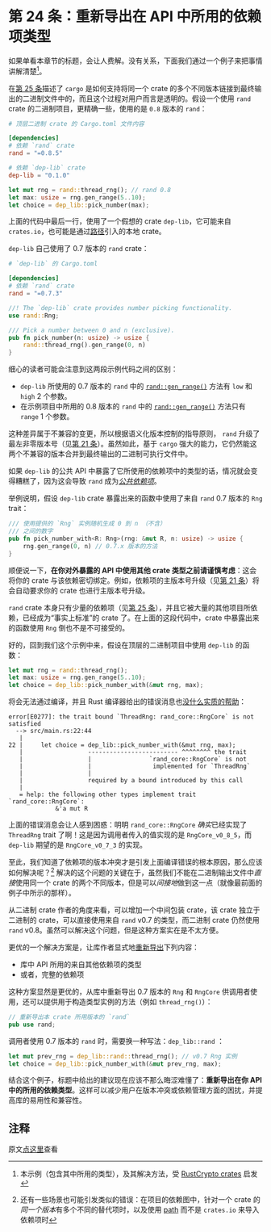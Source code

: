 # 第 24 条：重新导出在 API 中所用的依赖项类型

如果单看本章节的标题，会让人费解。没有关系，下面我们通过一个例子来把事情讲解清楚[^1]。

在[第 25 条]描述了 `cargo` 是如何支持将同一个 crate 的多个不同版本链接到最终输出的二进制文件中的，而且这个过程对用户而言是透明的。假设一个使用 `rand` crate 的二进制项目，更精确一些，使用的是 `0.8` 版本的 `rand`：

```toml
# 顶层二进制 crate 的 Cargo.toml 文件内容

[dependencies]
# 依赖 `rand` crate
rand = "=0.8.5"

# 依赖 `dep-lib` crate 
dep-lib = "0.1.0"
```

```rust
let mut rng = rand::thread_rng(); // rand 0.8
let max: usize = rng.gen_range(5..10);
let choice = dep_lib::pick_number(max);
```

上面的代码中最后一行，使用了一个假想的 crate `dep-lib`，它可能来自 `crates.io`，也可能是通过[路径][path mechanism]引入的本地 crate。

 `dep-lib` 自己使用了 0.7 版本的 `rand` crate：

```toml
# `dep-lib` 的 Cargo.toml 

[dependencies]
# 依赖 `rand` crate
rand = "=0.7.3"
```

```rust
//! The `dep-lib` crate provides number picking functionality.
use rand::Rng;

/// Pick a number between 0 and n (exclusive).
pub fn pick_number(n: usize) -> usize {
    rand::thread_rng().gen_range(0, n)
}
```

细心的读者可能会注意到这两段示例代码之间的区别：

- `dep-lib` 所使用的 0.7 版本的 `rand` 中的 [`rand::gen_range()`][rand-gen-range-0.7] 方法有  `low` 和 `high` 2 个参数。
- 在示例项目中所用的 0.8 版本的 `rand` 中的 [`rand::gen_range()`][rand-gen-range-0.8] 方法只有 `range` 1 个参数。

这种差异属于不兼容的变更，所以根据语义化版本控制的指导原则， `rand` 升级了最左非零版本号（见[第 21 条]）。虽然如此，基于 `cargo` 强大的能力，它仍然能这两个不兼容的版本合并到最终输出的二进制可执行文件中。

如果 `dep-lib` 的公共 API 中暴露了它所使用的依赖项中的类型的话，情况就会变得糟糕了，因为这会导致 `rand` 成为[*公共依赖项*][public dependency]。

举例说明，假设 `dep-lib` crate 暴露出来的函数中使用了来自 `rand` 0.7 版本的 `Rng` trait：

```rust
/// 使用提供的 `Rng` 实例随机生成 0 到 n （不含）
/// 之间的数字
pub fn pick_number_with<R: Rng>(rng: &mut R, n: usize) -> usize {
    rng.gen_range(0, n) // 0.7.x 版本的方法
}
```

顺便说一下，**在你对外暴露的 API 中使用其他 crate 类型之前请谨慎考虑**：这会将你的 crate 与该依赖密切绑定。例如，依赖项的主版本号升级（见[第 21 条]）将会自动要求你的 crate 也进行主版本号升级。

`rand` crate 本身只有少量的依赖项（见[第 25 条]），并且它被大量的其他项目所依赖，已经成为“事实上标准”的 crate 了。在上面的这段代码中，crate 中暴露出来的函数使用 `Rng` 倒也不是不可接受的。

好的，回到我们这个示例中来，假设在顶层的二进制项目中使用 `dep-lib` 的函数：

```rust
let mut rng = rand::thread_rng();
let max: usize = rng.gen_range(5..10);
let choice = dep_lib::pick_number_with(&mut rng, max);
```

将会无法通过编译，并且 Rust 编译器给出的错误消息也[没什么实质的帮助][very helpful]：

```
error[E0277]: the trait bound `ThreadRng: rand_core::RngCore` is not satisfied
  --> src/main.rs:22:44
   |
22 |     let choice = dep_lib::pick_number_with(&mut rng, max);
   |                  ------------------------- ^^^^^^^^ the trait
   |                  |                `rand_core::RngCore` is not
   |                  |                 implemented for `ThreadRng`
   |                  |
   |                  required by a bound introduced by this call
   |
   = help: the following other types implement trait `rand_core::RngCore`:
             &'a mut R
```

上面的错误消息会让人感到困惑：明明 `rand_core::RngCore` *确实*已经实现了 `ThreadRng` trait 了啊！这是因为调用者传入的值实现的是 `RngCore_v0_8_5`，而 `dep-lib` 期望的是 `RngCore_v0_7_3` 的实现。

至此，我们知道了依赖项的版本冲突才是引发上面编译错误的根本原因，那么应该如何解决呢？[^2] 解决的这个问题的关键在于，虽然我们不能在二进制输出文件中*直接*使用同一个 crate 的两个不同版本，但是可以*间接地*做到这一点（就像最前面的例子中所示的那样）。

从二进制 crate 作者的角度来看，可以增加一个中间包装 crate，该 crate 独立于二进制的 crate，可以直接使用来自 `rand` v0.7 的类型，而二进制 crate 仍然使用 `rand` v0.8。虽然可以解决这个问题，但是这种方案实在是不太方便。

更优的一个解决方案是，让库作者显式地[重新导出][re-exporting]下列内容：

- 库中 API 所用的来自其他依赖项的类型
- 或者，完整的依赖项

这种方案显然是更优的，从库中重新导出 0.7 版本的 `Rng` 和 `RngCore` 供调用者使用，还可以提供用于构造类型实例的方法（例如 `thread_rng()`）：

```rust
// 重新导出本 crate 所用版本的 `rand`
pub use rand;
```

调用者使用 0.7 版本的 `rand` 时，需要换一种写法：`dep_lib::rand` ：

```rust
let mut prev_rng = dep_lib::rand::thread_rng(); // v0.7 Rng 实例
let choice = dep_lib::pick_number_with(&mut prev_rng, max);
```

结合这个例子，标题中给出的建议现在应该不那么晦涩难懂了：**重新导出在你 API 中的所用的依赖类型**。这样可以减少用户在版本冲突或依赖管理方面的困扰，并提高库的易用性和兼容性。

## 注释

[^1]: 本示例（包含其中所用的类型），及其解决方法，受 [RustCrypto crates] 启发

[^2]: 还有一些场景也可能引发类似的错误：在项目的依赖图中，针对一个 crate 的*同一个版本*有多个不同的替代项时，以及使用 [path][path] 而不是 `crates.io` 来导入依赖项时

原文[点这里](https://www.lurklurk.org/effective-rust/re-export.html)查看

<!-- 参考链接 -->

[第 21 条]: item21-semver.md
[第 25 条]: item25-dep-graph.md

[RustCrypto crates]: https://docs.rs/signature/1.3.0/signature/index.html#reexports
[path mechanism]: https://doc.rust-lang.org/cargo/reference/specifying-dependencies.html#specifying-path-dependencies
[rand-gen-range-0.7]: https://docs.rs/rand/0.7.3/rand/trait.Rng.html#method.gen_range
[rand-gen-range-0.8]: https://docs.rs/rand/0.8.5/rand/trait.Rng.html#method.gen_range
[public dependency]: https://rust-lang.github.io/api-guidelines/necessities.html#public-dependencies-of-a-stable-crate-are-stable-c-stable
[very helpful]: https://github.com/rust-lang/rust/issues/22750
[path]: https://doc.rust-lang.org/cargo/reference/specifying-dependencies.html#specifying-path-dependencies
[re-exporting]: https://doc.rust-lang.org/reference/items/use-declarations.html#use-visibility
